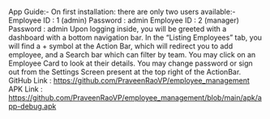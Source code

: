 App Guide:-
On first installation: there are only two users available:-
Employee ID : 1 (admin)
Password : admin
Employee ID : 2 (manager)
Password : admin
Upon logging inside, you will be greeted with a dashboard with a bottom navigation bar. In
the “Listing Employees” tab, you will find a + symbol at the Action Bar, which will redirect
you to add employee, and a Search bar which can filter by team.
You may click on an Employee Card to look at their details.
You may change password or sign out from the Settings Screen present at the top right of
the ActionBar.
GitHub Link : https://github.com/PraveenRaoVP/employee_management
APK Link :
https://github.com/PraveenRaoVP/employee_management/blob/main/apk/app-debug.apk